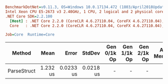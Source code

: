 ``` ini

BenchmarkDotNet=v0.11.3, OS=Windows 10.0.17134.472 (1803/April2018Update/Redstone4), VM=Hyper-V
Intel Xeon CPU E5-2673 v3 2.40GHz, 1 CPU, 2 logical and 2 physical cores
.NET Core SDK=2.2.100
  [Host] : .NET Core 2.2.0 (CoreCLR 4.6.27110.04, CoreFX 4.6.27110.04), 64bit RyuJIT
  Core   : .NET Core 2.2.0 (CoreCLR 4.6.27110.04, CoreFX 4.6.27110.04), 64bit RyuJIT

Job=Core  Runtime=Core  

```
|      Method |     Mean |     Error |    StdDev | Gen 0/1k Op | Gen 1/1k Op | Gen 2/1k Op | Allocated Memory/Op |
|------------ |---------:|----------:|----------:|------------:|------------:|------------:|--------------------:|
| ParseStruct | 1.232 us | 0.0233 us | 0.0218 us |           - |           - |           - |                   - |
